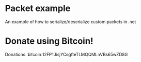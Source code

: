 # Packet example
An example of how to serialize/deserialize custom packets in .net

# Donate using Bitcoin!
Donations: bitcoin:12FP1JisjYCsgfteTLMQQMLnVBs65wZD8G

